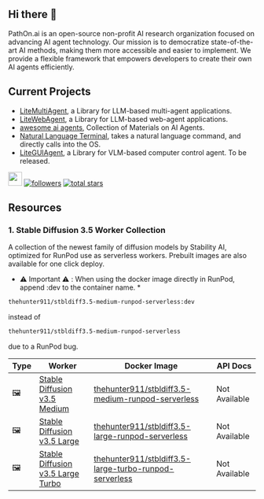 ## Hi there 👋
PathOn.ai is an open-source non-profit AI research organization focused on advancing AI agent technology. Our mission is to democratize state-of-the-art AI methods, making them more accessible and easier to implement. We provide a flexible framework that empowers developers to create their own AI agents efficiently.

## Current Projects
- [LiteMultiAgent](https://github.com/PathOnAI/LiteMultiAgent), a Library for LLM-based multi-agent applications.
- [LiteWebAgent](https://github.com/PathOnAI/LiteWebAgent), a Library for LLM-based web-agent applications. 
- [awesome ai agents](https://github.com/PathOnAI/awesome-ai-agents), Collection of Materials on AI Agents.
- [Natural Language Terminal](https://github.com/PathOnAI/NaturalLanguageTerminal), takes a natural language command, and directly calls into the OS.
- [LiteGUIAgent](https://github.com/PathOnAI/LiteGUIAgent), a Library for VLM-based computer control agent. To be released.

<p align="left">
    <a href="https://discord.gg/XwvEyVhdw3">
        <img src="https://img.shields.io/badge/Community-Discord-8A2BE2" height="28"></a>
    <a href="https://github.com/PathOnAI?tab=followers">
        <img alt="followers" title="Follow me on Github" src="https://custom-icon-badges.demolab.com/github/followers/PathOnAI?color=236ad3&labelColor=1155ba&style=for-the-badge&logo=person-add&label=Follow&logoColor=white"/></a>
    <a href="https://github.com/PathOnAI?tab=repositories&sort=stargazers">
        <img alt="total stars" title="Total stars on GitHub" src="https://custom-icon-badges.demolab.com/github/stars/PathOnAI?color=55960c&style=for-the-badge&labelColor=488207&logo=star"/></a>
</p>

## Resources
### 1. Stable Diffusion 3.5 Worker Collection
A collection of the newest family of diffusion models by Stability AI, optimized for RunPod use as serverless workers. Prebuilt images are also available for one click deploy.

* ⚠️ Important ⚠️ : When using the docker image directly in RunPod, append :dev to the container name. *

```bash
thehunter911/stbldiff3.5-medium-runpod-serverless:dev
```

instead of 

```bash
thehunter911/stbldiff3.5-medium-runpod-serverless
```

due to a RunPod bug.

| Type | Worker | Docker Image | API Docs |
|------|---------|--------------|-----------|
| 🖼️ | [Stable Diffusion v3.5 Medium](https://github.com/PathOnAI/runpod-stable-diffusion-3.5-medium-worker) | [thehunter911/stbldiff3.5-medium-runpod-serverless](https://hub.docker.com/repository/docker/thehunter911/stbldiff3.5-medium-runpod-serverless/general) | Not Available |
| 🖼️ | [Stable Diffusion v3.5 Large](https://github.com/PathOnAI/runpod-stable-diffusion-3.5-large-worker) | [thehunter911/stbldiff3.5-large-runpod-serverless](https://hub.docker.com/repository/docker/thehunter911/stbldiff3.5-large-runpod-serverless/general) | Not Available |
| 🖼️ | [Stable Diffusion v3.5 Large Turbo](https://github.com/PathOnAI/runpod-stable-diffusion-3.5-large-turbo-worker) | [thehunter911/stbldiff3.5-large-turbo-runpod-serverless](https://hub.docker.com/repository/docker/thehunter911/stbldiff3.5-large-turbo-runpod-serverless/general) | Not Available |

<p></p>
<p></p>


